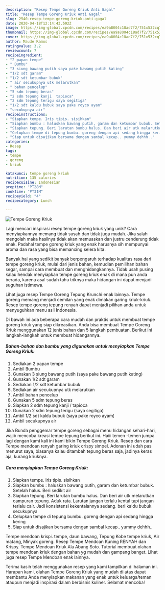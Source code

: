 ```yaml
---
description: "Resep Tempe Goreng Kriuk Anti Gagal"
title: "Resep Tempe Goreng Kriuk Anti Gagal"
slug: 2540-resep-tempe-goreng-kriuk-anti-gagal
date: 2020-04-18T12:14:43.592Z
image: https://img-global.cpcdn.com/recipes/ea9a8004c18ad7f2/751x532cq70/tempe-goreng-kriuk-foto-resep-utama.jpg
thumbnail: https://img-global.cpcdn.com/recipes/ea9a8004c18ad7f2/751x532cq70/tempe-goreng-kriuk-foto-resep-utama.jpg
cover: https://img-global.cpcdn.com/recipes/ea9a8004c18ad7f2/751x532cq70/tempe-goreng-kriuk-foto-resep-utama.jpg
author: Maude Ramos
ratingvalue: 3.2
reviewcount: 7
recipeingredient:
- "2 papan tempe"
- " Bumbu"
- "3 siung bawang putih saya pake bawang putih kating"
- "1/2 sdt garam"
- "1/2 sdt ketumbar bubuk"
- " air secukupnya utk melarutkan"
- " bahan pencelup"
- "5 sdm tepung beras"
- "2 sdm tepung kanji  tapioca"
- "2 sdm tepung terigu saya segitiga"
- "1/2 sdt kaldu bubuk saya pake royco ayam"
- "secukupnya air"
recipeinstructions:
- "Siapkan tempe. Iris tipis. sisihkan"
- "Siapkan bumbu : haluskan bawang putih, garam dan ketumbar bubuk. Setelah halus. Beri sedikit air"
- "Siapkan tepung. Beri larutan bumbu halus. Dan beri air utk melarutkan campuran tepung. Aduk rata. Larutan jangan terlalu kental tapi jangan terlalu cair. Jadi konsistensi kekentalannya sedang. beri kaldu bubuk secukupnya"
- "Celupkan tempe di tepung bumbu. goreng dengan api sedang hingga kering"
- "Siap untuk disajikan bersama dengan sambal kecap.. yummy dehhh.."
categories:
- Resep
tags:
- tempe
- goreng
- kriuk

katakunci: tempe goreng kriuk 
nutrition: 135 calories
recipecuisine: Indonesian
preptime: "PT28M"
cooktime: "PT31M"
recipeyield: "4"
recipecategory: Lunch

---
```



![Tempe Goreng Kriuk](https://img-global.cpcdn.com/recipes/ea9a8004c18ad7f2/751x532cq70/tempe-goreng-kriuk-foto-resep-utama.jpg)

Lagi mencari inspirasi resep tempe goreng kriuk yang unik? Cara menyiapkannya memang tidak susah dan tidak juga mudah. Jika salah mengolah maka hasilnya tidak akan memuaskan dan justru cenderung tidak enak. Padahal tempe goreng kriuk yang enak harusnya sih mempunyai aroma dan rasa yang bisa memancing selera kita.

Banyak hal yang sedikit banyak berpengaruh terhadap kualitas rasa dari tempe goreng kriuk, mulai dari jenis bahan, kemudian pemilihan bahan segar, sampai cara membuat dan menghidangkannya. Tidak usah pusing kalau hendak menyiapkan tempe goreng kriuk enak di mana pun anda berada, karena asal sudah tahu triknya maka hidangan ini dapat menjadi suguhan istimewa.

Lihat juga resep Tempe Goreng Tepung Krunchi enak lainnya. Tempe goreng memang menjadi cemilan yang enak dimakan garing kriuk-kriuk. Resep tempe goreng tepung renyah dapat menjadi pilihan anda untuk menyuguhkan menu asli Indonesia.


Di bawah ini ada beberapa cara mudah dan praktis untuk membuat tempe goreng kriuk yang siap dikreasikan. Anda bisa membuat Tempe Goreng Kriuk menggunakan 12 jenis bahan dan 5 langkah pembuatan. Berikut ini langkah-langkah untuk membuat hidangannya.

<!--inarticleads1-->

##### Bahan-bahan dan bumbu yang digunakan untuk menyiapkan Tempe Goreng Kriuk:

1. Sediakan 2 papan tempe
1. Ambil  Bumbu
1. Gunakan 3 siung bawang putih (saya pake bawang putih kating)
1. Gunakan 1/2 sdt garam
1. Sediakan 1/2 sdt ketumbar bubuk
1. Sediakan  air secukupnya utk melarutkan
1. Ambil  bahan pencelup
1. Gunakan 5 sdm tepung beras
1. Siapkan 2 sdm tepung kanji / tapioca
1. Gunakan 2 sdm tepung terigu (saya segitiga)
1. Ambil 1/2 sdt kaldu bubuk (saya pake royco ayam)
1. Ambil secukupnya air


Jika Bunda penggemar tempe goreng sebagai menu hidangan sehari-hari, wajib mencoba kreasi tempe tepung berikut ini. Haiii temen -temen jumpa lagi dengan kami kali ini kami bikin Tempe Goreng Kriuk. Resep dan cara Tempe mendoan renyah garing kriuk crispy simpel. Adonan ini udah pas menurut saya, biasanya kalau ditambah tepung beras saja, jadinya keras aja, kurang kriuknya. 

<!--inarticleads2-->

##### Cara menyiapkan Tempe Goreng Kriuk:

1. Siapkan tempe. Iris tipis. sisihkan
1. Siapkan bumbu : haluskan bawang putih, garam dan ketumbar bubuk. Setelah halus. Beri sedikit air
1. Siapkan tepung. Beri larutan bumbu halus. Dan beri air utk melarutkan campuran tepung. Aduk rata. Larutan jangan terlalu kental tapi jangan terlalu cair. Jadi konsistensi kekentalannya sedang. beri kaldu bubuk secukupnya
1. Celupkan tempe di tepung bumbu. goreng dengan api sedang hingga kering
1. Siap untuk disajikan bersama dengan sambal kecap.. yummy dehhh..


Tempe mendoan krispi. tempe, daun bawang, Tepung Kobe tempe kriuk, Air matang, Minyak goreng. Resep Tempe Mendoan Kuning RENYAH dan Krispy. Tempe Mendoan Kriuk Ala Abang Soto. Tutorial membuat olahan tempe mendoan kriuk dengan bahan yg mudah dan gampang banget. Lihat juga resep Tempe Mendoan enak lainnya. 

Terima kasih telah menggunakan resep yang kami tampilkan di halaman ini. Harapan kami, olahan Tempe Goreng Kriuk yang mudah di atas dapat membantu Anda menyiapkan makanan yang enak untuk keluarga/teman ataupun menjadi inspirasi dalam berbisnis kuliner. Selamat mencoba!
